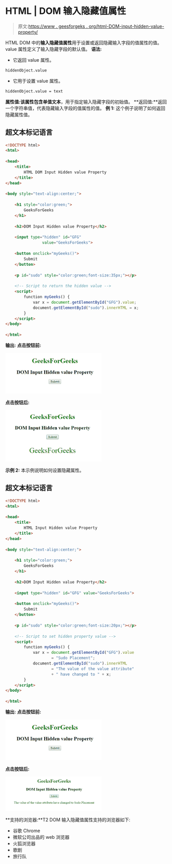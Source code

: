 # HTML | DOM 输入隐藏值属性

> 原文:[https://www . geesforgeks . org/html-DOM-input-hidden-value-property/](https://www.geeksforgeeks.org/html-dom-input-hidden-value-property/)

HTML DOM 中的**输入隐藏值属性**用于设置或返回隐藏输入字段的值属性的值。value 属性定义了输入隐藏字段的默认值。
**语法:**

*   它返回 value 属性。

```html
hiddenObject.value
```

*   它用于设置 value 属性。

```html
hiddenObject.value = text
```

**属性值:**该属性包含单值**文本**，用于指定输入隐藏字段的初始值。
**返回值:**返回一个字符串值，代表隐藏输入字段的值属性的值。
**例 1:** 这个例子说明了如何返回隐藏属性值。

## 超文本标记语言

```html
<!DOCTYPE html>
<html>

<head>
    <title>
        HTML DOM Input Hidden value Property
    </title>
</head> 

<body style="text-align:center;">

    <h1 style="color:green;">
        GeeksForGeeks
    </h1>

    <h2>DOM Input Hidden value Property</h2>

    <input type="hidden" id="GFG"
                value="GeeksForGeeks">

    <button onclick="myGeeks()">
        Submit
    </button>

    <p id="sudo" style="color:green;font-size:35px;"></p>

    <!-- Script to return the hidden value -->
    <script>
        function myGeeks() {
            var x = document.getElementById("GFG").value;
            document.getElementById("sudo").innerHTML = x;
        }
    </script>
</body>

</html>                   
```

**输出:**
**点击按钮前:**

![](img/aa55ebd5ed0499ca5d9729eb29007b04.png)

**点击按钮后:**

![](img/c1b2da58e439f69851f1fd507c8ca711.png)

**示例 2:** 本示例说明如何设置隐藏属性。

## 超文本标记语言

```html
<!DOCTYPE html>
<html>

<head>
    <title>
        HTML Input Hidden value Property
    </title>
</head> 

<body style="text-align:center;">

    <h1 style="color:green;">
        GeeksForGeeks
    </h1>

    <h2>DOM Input Hidden value Property</h2>

    <input type="hidden" id="GFG" value="GeeksForGeeks">

    <button onclick="myGeeks()">
        Submit
    </button>

    <p id="sudo" style="color:green;font-size:20px;"></p>

    <!-- Script to set hidden property value -->
    <script>
        function myGeeks() {
            var x = document.getElementById("GFG").value
                    = "Sudo Placement";
            document.getElementById("sudo").innerHTML
                    = "The value of the value attribute"
                    + " have changed to " + x;
        }
    </script>
</body>

</html>                   
```

**输出:**
**点击按钮前:**

![](img/aa55ebd5ed0499ca5d9729eb29007b04.png)

**点击按钮后:**

![](img/261fe9b6b35f10dfef90b849b694f359.png)

**支持的浏览器:**T2 DOM 输入隐藏值属性支持的浏览器如下:

*   谷歌 Chrome
*   微软公司出品的 web 浏览器
*   火狐浏览器
*   歌剧
*   旅行队
